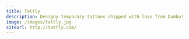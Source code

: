 ```yaml
---
title: Tattly
description: Designy temporary tattoos shipped with love from Dumbo!
image: /images/tattly.jpg
siteurl: http://tattly.com/
---
```

